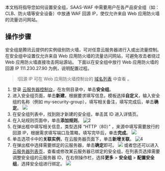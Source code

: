 本文档将指导您如何设置安全组，SAAS-WAF 中需要用户在各产品安全组（如：CLB、防火墙等安全设备）中放通 WAF 回源 IP，使仅允许来自 Web 应用防火墙的流量访问网站。

## 操作步骤
安全组是腾讯云提供的实例级别防火墙，可对任意云服务器进行入或出流量控制。在安全组中设置仅允许来自 Web 应用防火墙的流量访问网站，可避免攻击者绕过 Web 应用防火墙直接攻击网站源站。
下面以在安全组中放行 Web 应用防火墙的回源 IP 111.230.27.90 为例，说明配置过程。
> !回源 IP 可在 Web 应用防火墙控制台的 [域名列表](https://console.cloud.tencent.com/guanjia/tea-domain) 中查看 。

1. 登录 [云服务器控制台](https://console.cloud.tencent.com/cvm/securitygroup)，在左侧目录中，单击**安全组**。
2. 进入安全组页面，单击**新建**，根据要求填写信息，模板选择**自定义**，输入安全组的名称（例如 my-security-group），填写相关备注，填写完成后，单击**确定**。
	![](https://main.qcloudimg.com/raw/fadec215fe5238de148dcc12c7a0ffef.png)
3. 在安全组列表中，找到刚才新建的安全组，单击其 ID 进入详情页。
4. 在入站规则页面中，单击**添加规则**。
	 ![2](https://main.qcloudimg.com/raw/cdbd21ae863f5cbe5f3d9f9ea95cb412.png)
5. 在弹出框中填写相关信息，类型选择 “HTTP（80）” ，来源中填写需要放行的回源 IP，根据需求填写端口及策略，填写完毕后，单击**完成**。
![](https://qcloudimg.tencent-cloud.cn/raw/82d202c0bd704f41f2c0a56913db33e1.png)
6. 单击选项卡中的**关联实例**，在云服务器页面下，单击**新增关联**。
	 ![4](https://main.qcloudimg.com/raw/3b2bfc07bd16ddafe2bb6663cd505c98.png)
7. 在弹出框中选择需要绑定的云服务器，单击**确定**即可。
	 ![](https://main.qcloudimg.com/raw/68164b6493907178984e5db43a39510c.png)
   或者您还可以进入 [云服务器列表页](https://console.cloud.tencent.com/cvm)，查看或修改某云服务器已绑定的安全组，在列表页选择需要调整安全组的云服务器 ID，在右侧操作栏，选择**更多**  > **安全组** > **配置安全组**，选择安全组进行绑定。
![](https://main.qcloudimg.com/raw/d49b9ae306c727ca42c0fc773ed07a6e.png)



